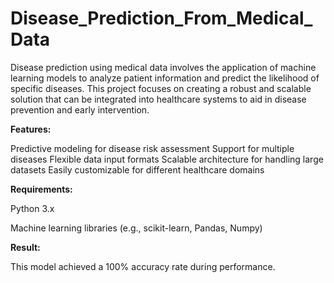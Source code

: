 # Disease_Prediction_From_Medical_Data

Disease prediction using medical data involves the application of machine learning models to analyze patient information and predict the likelihood of specific diseases. This project focuses on creating a robust and scalable solution that can be integrated into healthcare systems to aid in disease prevention and early intervention.

**Features:**

Predictive modeling for disease risk assessment
Support for multiple diseases
Flexible data input formats
Scalable architecture for handling large datasets
Easily customizable for different healthcare domains

**Requirements:**

Python 3.x

Machine learning libraries (e.g., scikit-learn, Pandas, Numpy)

**Result:**

This model achieved a 100% accuracy rate during performance.
